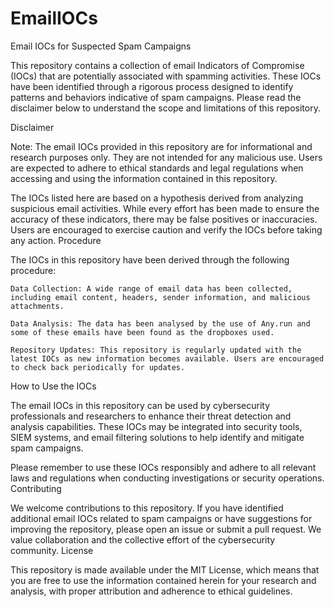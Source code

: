 # EmailIOCs

Email IOCs for Suspected Spam Campaigns

This repository contains a collection of email Indicators of Compromise (IOCs) that are potentially associated with spamming activities. These IOCs have been identified through a rigorous process designed to identify patterns and behaviors indicative of spam campaigns. Please read the disclaimer below to understand the scope and limitations of this repository.

Disclaimer

Note: The email IOCs provided in this repository are for informational and research purposes only. They are not intended for any malicious use. Users are expected to adhere to ethical standards and legal regulations when accessing and using the information contained in this repository.

The IOCs listed here are based on a hypothesis derived from analyzing suspicious email activities. While every effort has been made to ensure the accuracy of these indicators, there may be false positives or inaccuracies. Users are encouraged to exercise caution and verify the IOCs before taking any action.
Procedure

The IOCs in this repository have been derived through the following procedure:

    Data Collection: A wide range of email data has been collected, including email content, headers, sender information, and malicious attachments.

    Data Analysis: The data has been analysed by the use of Any.run and some of these emails have been found as the dropboxes used.

    Repository Updates: This repository is regularly updated with the latest IOCs as new information becomes available. Users are encouraged to check back periodically for updates.

How to Use the IOCs

The email IOCs in this repository can be used by cybersecurity professionals and researchers to enhance their threat detection and analysis capabilities. These IOCs may be integrated into security tools, SIEM systems, and email filtering solutions to help identify and mitigate spam campaigns.

Please remember to use these IOCs responsibly and adhere to all relevant laws and regulations when conducting investigations or security operations.
Contributing

We welcome contributions to this repository. If you have identified additional email IOCs related to spam campaigns or have suggestions for improving the repository, please open an issue or submit a pull request. We value collaboration and the collective effort of the cybersecurity community.
License

This repository is made available under the MIT License, which means that you are free to use the information contained herein for your research and analysis, with proper attribution and adherence to ethical guidelines.
